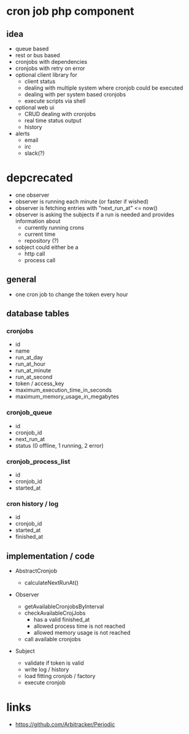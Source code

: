 # cron job php component

## idea

* queue based
* rest or bus based
* cronjobs with dependencies
* cronjobs with retry on error
* optional client library for
    * client status
    * dealing with multiple system where cronjob could be executed
    * dealing with per system based cronjobs
    * execute scripts via shell
* optional web ui
    * CRUD dealing with cronjobs
    * real time status output
    * history
* alerts
    * email
    * irc
    * slack(?)

# depcrecated

* one observer
* observer is running each minute (or faster if wished)
* observer is fetching entries with "next_run_at" <= now()
* observer is asking the subjects if a run is needed and provides information about
    * currently running crons
    * current time
    * repository (?)
* sobject could either be a
    * http call
    * process call

## general

* one cron job to change the token every hour

## database tables

### cronjobs

* id
* name
* run_at_day
* run_at_hour
* run_at_minute
* run_at_second
* token / access_key
* maximum_execution_time_in_seconds
* maximum_memory_usage_in_megabytes

### cronjob_queue

* id
* cronjob_id
* next_run_at
* status (0 offline, 1 running, 2 error)

### cronjob_process_list

* id
* cronjob_id
* started_at

### cron history / log

* id
* cronjob_id
* started_at
* finished_at

## implementation / code

* AbstractCronjob
    * calculateNextRunAt()

* Observer
    * getAvailableCronjobsByInterval
    * checkAvailableCrojJobs
        * has a valid finished_at
        * allowed process time is not reached
        * allowed memory usage is not reached
    * call available cronjobs

* Subject
    * validate if token is valid
    * write log / history
    * load fitting cronjob / factory
    * execute cronjob

# links

* https://github.com/Arbitracker/Periodic
